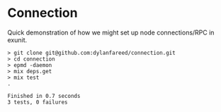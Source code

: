 # Connection

Quick demonstration of how we might set up node connections/RPC in exunit.

```
> git clone git@github.com:dylanfareed/connection.git
> cd connection
> epmd -daemon
> mix deps.get
> mix test
.

Finished in 0.7 seconds
3 tests, 0 failures
```
